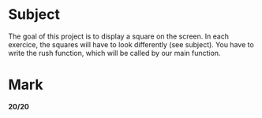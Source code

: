 # Subject
The goal of this project is to display a square on the screen. In each exercice, the squares will have to look differently (see subject). You have to write the rush function, which will be called by our main function.

# Mark
**20/20**
